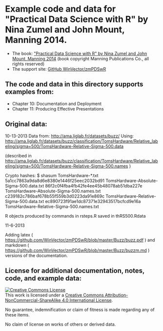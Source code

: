
# Example code and data for "Practical Data Science with R" by Nina Zumel and John Mount, Manning 2014.


 * The book: ["Practical Data Science with R" by Nina Zumel and John Mount, Manning 2014](http://www.manning.com/zumel/)  (book copyright Manning Publications Co., all rights reserved)
 * The support site: [GitHub WinVector/zmPDSwR](https://github.com/WinVector/zmPDSwR)


## The code and data in this directory supports examples from:
 * Chapter 10: Documentation and Deployment
 * Chapter 11: Producing Effective Presentations


## Original data: 


10-13-2013
Data from: http://ama.liglab.fr/datasets/buzz/
Using: 
       http://ama.liglab.fr/datasets/buzz/classification/TomsHardware/Relative_labeling/sigma=500/TomsHardware-Relative-Sigma-500.data

(described in http://ama.liglab.fr/datasets/buzz/classification/TomsHardware/Relative_labeling/sigma=500/TomsHardware-Relative-Sigma-500.names )

Crypto hashes:
$ shasum TomsHardware-*.txt
  5a1cc7863a9da8d6e8380e1446f25eec2032bd91  TomsHardware-Absolute-Sigma-500.data.txt
  86f2c0f4fba4fb42fe4ee45b48078ab51dba227e  TomsHardware-Absolute-Sigma-500.names.txt
  c239182c786baf678b55f559b3d0223da91e869c  TomsHardware-Relative-Sigma-500.data.txt
  ec890723f91ae1dc87371e32943517bcfcd9e16a  TomsHardware-Relative-Sigma-500.names.txt


R objects produced by commands in rsteps.R saved in thRS500.Rdata


11-6-2013

Adding latex ( https://github.com/WinVector/zmPDSwR/blob/master/Buzz/buzz.pdf ) and markdown ( https://github.com/WinVector/zmPDSwR/blob/master/Buzz/buzzm.md ) versions of the documentation.



## License for additional documentation, notes, code, and example data: 

<a rel="license" href="http://creativecommons.org/licenses/by-nc-sa/4.0/"><img alt="Creative Commons License" style="border-width:0" src="http://i.creativecommons.org/l/by-nc-sa/4.0/88x31.png" /></a><br />This work is licensed under a <a rel="license" href="http://creativecommons.org/licenses/by-nc-sa/4.0/">Creative Commons Attribution-NonCommercial-ShareAlike 4.0 International License</a>.

No guarantee, indemnification or claim of fitness is made regarding any of these items.

No claim of license on works of others or derived data.
